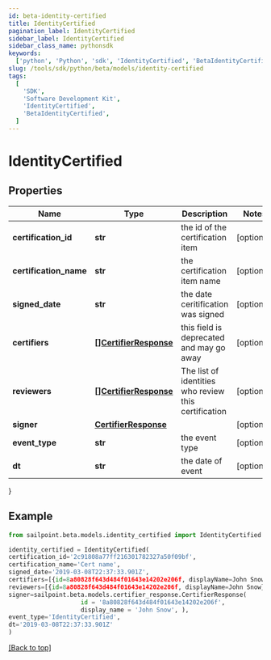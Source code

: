 ```yaml
---
id: beta-identity-certified
title: IdentityCertified
pagination_label: IdentityCertified
sidebar_label: IdentityCertified
sidebar_class_name: pythonsdk
keywords:
  ['python', 'Python', 'sdk', 'IdentityCertified', 'BetaIdentityCertified']
slug: /tools/sdk/python/beta/models/identity-certified
tags:
  [
    'SDK',
    'Software Development Kit',
    'IdentityCertified',
    'BetaIdentityCertified',
  ]
---
```


# IdentityCertified

## Properties

| Name | Type | Description | Notes |
| --- | --- | --- | --- |
| **certification_id** | **str** | the id of the certification item | [optional] |
| **certification_name** | **str** | the certification item name | [optional] |
| **signed_date** | **str** | the date ceritification was signed | [optional] |
| **certifiers** | [**[]CertifierResponse**](certifier-response) | this field is deprecated and may go away | [optional] |
| **reviewers** | [**[]CertifierResponse**](certifier-response) | The list of identities who review this certification | [optional] |
| **signer** | [**CertifierResponse**](certifier-response) |  | [optional] |
| **event_type** | **str** | the event type | [optional] |
| **dt** | **str** | the date of event | [optional] |

}

## Example

```python
from sailpoint.beta.models.identity_certified import IdentityCertified

identity_certified = IdentityCertified(
certification_id='2c91808a77ff216301782327a50f09bf',
certification_name='Cert name',
signed_date='2019-03-08T22:37:33.901Z',
certifiers=[{id=8a80828f643d484f01643e14202e206f, displayName=John Snow}],
reviewers=[{id=8a80828f643d484f01643e14202e206f, displayName=John Snow}],
signer=sailpoint.beta.models.certifier_response.CertifierResponse(
                    id = '8a80828f643d484f01643e14202e206f',
                    display_name = 'John Snow', ),
event_type='IdentityCertified',
dt='2019-03-08T22:37:33.901Z'
)

```

[[Back to top]](#)
